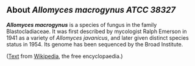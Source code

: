 About *Allomyces macrogynus ATCC 38327* 
---------------------------------------



***Allomyces macrogynus*** is a species of fungus in the family
Blastocladiaceae. It was first described by mycologist Ralph Emerson in
1941 as a variety of *Allomyces javanicus*, and later given distinct
species status in 1954. Its genome has been sequenced by the Broad
Institute.

([Text](http://en.wikipedia.org/wiki/Allomyces_macrogynus) from
[Wikipedia](http://en.wikipedia.org/), the free encyclopaedia.)
